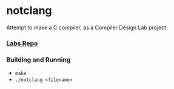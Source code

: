 # notclang

Attempt to make a C compiler, as a Compiler Design Lab project.

### [Labs Repo](https://github.com/mitcse/CSE-Labs/tree/master/CD%20Lab)

### Building and Running

- `make`
- `./notclang <filename>`